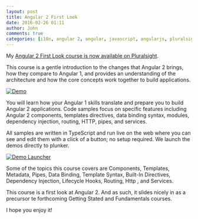 ```yaml
---
layout: post
title: Angular 2 First Look
date: 2016-02-26 01:11
author: John
comments: true
categories: [i18n, angular 2, angular, javascript, angularjs, pluralsight, Uncategorized]
---
```

My [Angular 2 First Look course is now available on Pluralsight](http://jpapa.me/a2ps1stlook).

This course is a gentle introduction to the changes that Angular 2 brings, how they compare to Angular 1, and provides an understanding of the architecture and how the core concepts work together to build applications.

[![Demo](https://s3-us-west-2.amazonaws.com/johnpapa-blog-images/a2-first-look-app.gif)](http://jpapa.me/a2ps1stlook)

You will learn how your Angular 1 skills translate and prepare you to build Angular 2 applications. Code samples focus on specific features including Angular 2 components, templates directives, data binding syntax, modules, dependency injection, routing, HTTP, pipes, and services.

All samples are written in TypeScript and run live on the web where you can see and edit them with a click of a button; no setup required. We launch the demos directly to plunker.

[![Demo Launcher](https://s3-us-west-2.amazonaws.com/johnpapa-blog-images/a2-1.png)](http://jpapa.me/a2ps1stlook)

Some of the topics this course covers are Components, Templates, Metadata, Pipes, Data Binding, Template Syntax, Built-In Directives, Dependency Injection, Lifecycle Hooks, Routing, Http , and Services.

This course is a first look at Angular 2. And as such, it slides nicely in as a precursor te forthcoming Getting Stated and Fundamentals courses.

I hope you enjoy it!

